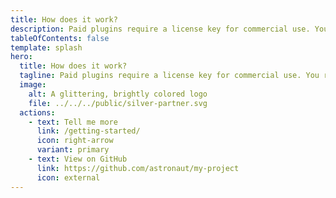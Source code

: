 ```yaml
---
title: How does it work?
description: Paid plugins require a license key for commercial use. You receive a license key in your email after purchasing one on this website.
tableOfContents: false
template: splash
hero:
  title: How does it work?
  tagline: Paid plugins require a license key for commercial use. You receive a license key in your email after purchasing one on this website.
  image:
    alt: A glittering, brightly colored logo
    file: ../../../public/silver-partner.svg
  actions:
    - text: Tell me more
      link: /getting-started/
      icon: right-arrow
      variant: primary
    - text: View on GitHub
      link: https://github.com/astronaut/my-project
      icon: external
---
```

